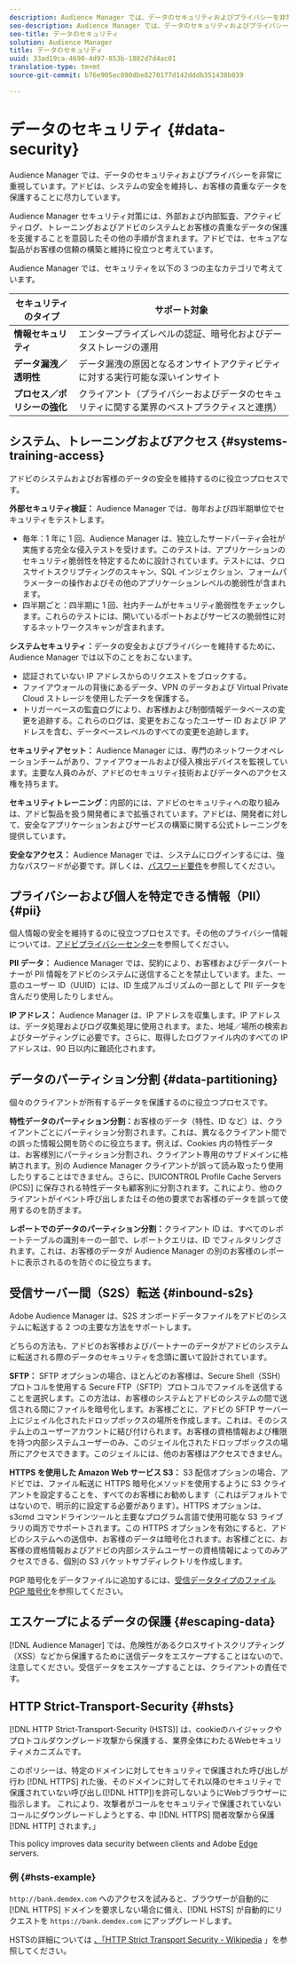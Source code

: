 ```yaml
---
description: Audience Manager では、データのセキュリティおよびプライバシーを非常に重視しています。アドビは、システムの安全を維持し、お客様の貴重なデータを保護することに尽力しています。
seo-description: Audience Manager では、データのセキュリティおよびプライバシーを非常に重視しています。アドビは、システムの安全を維持し、お客様の貴重なデータを保護することに尽力しています。
seo-title: データのセキュリティ
solution: Audience Manager
title: データのセキュリティ
uuid: 33ad19ca-4690-4d97-853b-1882d7d4ac01
translation-type: tm+mt
source-git-commit: b76e905ec890dbe8270177d142dddb351438b039

---
```



# データのセキュリティ {#data-security}

Audience Manager では、データのセキュリティおよびプライバシーを非常に重視しています。アドビは、システムの安全を維持し、お客様の貴重なデータを保護することに尽力しています。

Audience Manager セキュリティ対策には、外部および内部監査、アクティビティログ、トレーニングおよびアドビのシステムとお客様の貴重なデータの保護を支援することを意図したその他の手順が含まれます。アドビでは、セキュアな製品がお客様の信頼の構築と維持に役立つと考えています。

Audience Manager では、セキュリティを以下の 3 つの主なカテゴリで考えています。

| セキュリティのタイプ | サポート対象 |
|---|---|
| **情報セキュリティ** | エンタープライズレベルの認証、暗号化およびデータストレージの運用 |
| **データ漏洩／透明性** | データ漏洩の原因となるオンサイトアクティビティに対する実行可能な深いインサイト |
| **プロセス／ポリシーの強化** | クライアント（プライバシーおよびデータのセキュリティに関する業界のベストプラクティスと連携） |

## システム、トレーニングおよびアクセス {#systems-training-access}

アドビのシステムおよびお客様のデータの安全を維持するのに役立つプロセスです。

**外部セキュリティ検証：** Audience Manager では、毎年および四半期単位でセキュリティをテストします。

* 毎年：1 年に 1 回、Audience Manager は、独立したサードパーティ会社が実施する完全な侵入テストを受けます。このテストは、アプリケーションのセキュリティ脆弱性を特定するために設計されています。テストには、クロスサイトスクリプティングのスキャン、SQL インジェクション、フォームパラメーターの操作およびその他のアプリケーションレベルの脆弱性が含まれます。
* 四半期ごと：四半期に 1 回、社内チームがセキュリティ脆弱性をチェックします。これらのテストには、開いているポートおよびサービスの脆弱性に対するネットワークスキャンが含まれます。

**システムセキュリティ：**&#x200B;データの安全およびプライバシーを維持するために、Audience Manager では以下のことをおこないます。

* 認証されていない IP アドレスからのリクエストをブロックする。
* ファイアウォールの背後にあるデータ、VPN のデータおよび Virtual Private Cloud ストレージを使用したデータを保護する。
* トリガーベースの監査ログにより、お客様および制御情報データベースの変更を追跡する。これらのログは、変更をおこなったユーザー ID および IP アドレスを含む、データベースレベルのすべての変更を追跡します。

**セキュリティアセット：** Audience Manager には、専門のネットワークオペレーションチームがあり、ファイアウォールおよび侵入検出デバイスを監視しています。主要な人員のみが、アドビのセキュリティ技術およびデータへのアクセス権を持ちます。

**セキュリティトレーニング：**&#x200B;内部的には、アドビのセキュリティへの取り組みは、アドビ製品を扱う開発者にまで拡張されています。アドビは、開発者に対して、安全なアプリケーションおよびサービスの構築に関する公式トレーニングを提供しています。

**安全なアクセス：** Audience Manager では、システムにログインするには、強力なパスワードが必要です。詳しくは、[パスワード要件](../../reference/password-requirements.md)を参照してください。

## プライバシーおよび個人を特定できる情報（PII）{#pii}

個人情報の安全を維持するのに役立つプロセスです。その他のプライバシー情報については、[アドビプライバシーセンター](https://www.adobe.com/privacy/advertising-services.html)を参照してください。

**PII データ：** Audience Manager では、契約により、お客様およびデータパートナーが PII 情報をアドビのシステムに送信することを禁止しています。また、一意のユーザー ID（UUID）には、ID 生成アルゴリズムの一部として PII データを含んだり使用したりしません。

**IP アドレス：** Audience Manager は、IP アドレスを収集します。IP アドレスは、データ処理およびログ収集処理に使用されます。また、地域／場所の検索およびターゲティングに必要です。さらに、取得したログファイル内のすべての IP アドレスは、90 日以内に難読化されます。

## データのパーティション分割 {#data-partitioning}

個々のクライアントが所有するデータを保護するのに役立つプロセスです。

**特性データのパーティション分割：**&#x200B;お客様のデータ（特性、ID など）は、クライアントごとにパーティション分割されます。これは、異なるクライアント間での誤った情報公開を防ぐのに役立ちます。例えば、Cookies 内の特性データは、お客様別にパーティション分割され、クライアント専用のサブドメインに格納されます。別の Audience Manager クライアントが誤って読み取ったり使用したりすることはできません。さらに、[!UICONTROL Profile Cache Servers (PCS)] に保存される特性データも顧客別に分割されます。これにより、他のクライアントがイベント呼び出しまたはその他の要求でお客様のデータを誤って使用するのを防ぎます。

**レポートでのデータのパーティション分割：**&#x200B;クライアント ID は、すべてのレポートテーブルの識別キーの一部で、レポートクエリは、ID でフィルタリングされます。これは、お客様のデータが Audience Manager の別のお客様のレポートに表示されるのを防ぐのに役立ちます。

## 受信サーバー間（S2S）転送 {#inbound-s2s}

Adobe Audience Manager は、S2S オンボードデータファイルをアドビのシステムに転送する 2 つの主要な方法をサポートします。

どちらの方法も、アドビのお客様およびパートナーのデータがアドビのシステムに転送される際のデータのセキュリティを念頭に置いて設計されています。

**SFTP：** SFTP オプションの場合、ほとんどのお客様は、Secure Shell（SSH）プロトコルを使用する Secure FTP（SFTP）プロトコルでファイルを送信することを選択します。この方法は、お客様のシステムとアドビのシステムの間で送信される間にファイルを暗号化します。お客様ごとに、アドビの SFTP サーバー上にジェイル化されたドロップボックスの場所を作成します。これは、そのシステム上のユーザーアカウントに結び付けられます。お客様の資格情報および権限を持つ内部システムユーザーのみ、このジェイル化されたドロップボックスの場所にアクセスできます。このジェイルには、他のお客様はアクセスできません。

**HTTPS を使用した Amazon Web サービス S3：** S3 配信オプションの場合、アドビでは、ファイル転送に HTTPS 暗号化メソッドを使用するように S3 クライアントを設定することを、すべてのお客様にお勧めします（これはデフォルトではないので、明示的に設定する必要があります）。HTTPS オプションは、s3cmd コマンドラインツールと主要なプログラム言語で使用可能な S3 ライブラリの両方でサポートされます。この HTTPS オプションを有効にすると、アドビのシステムへの送信中、お客様のデータは暗号化されます。お客様ごとに、お客様の資格情報およびアドビの内部システムユーザーの資格情報によってのみアクセスできる、個別の S3 バケットサブディレクトリを作成します。

PGP 暗号化をデータファイルに追加するには、[受信データタイプのファイル PGP 暗号化](../../integration/sending-audience-data/batch-data-transfer-explained/inbound-file-encryption.md)を参照してください。

## エスケープによるデータの保護 {#escaping-data}

[!DNL Audience Manager] では、危険性があるクロスサイトスクリプティング（XSS）などから保護するために送信データをエスケープすることはないので、注意してください。受信データをエスケープすることは、クライアントの責任です。

## HTTP Strict-Transport-Security {#hsts}

[!DNL HTTP Strict-Transport-Security (HSTS)] は、cookieのハイジャックやプロトコルダウングレード攻撃から保護する、業界全体にわたるWebセキュリティメカニズムです。

このポリシーは、特定のドメインに対してセキュリティで保護された呼び出しが行わ [!DNL HTTPS] れた後、そのドメインに対してそれ以降のセキュリティで保護されていない呼び出し([!DNL HTTP])を許可しないようにWebブラウザーに指示します。 これにより、攻撃者がコールをセキュリティで保護されていないコールにダウングレードしようとする、中 [!DNL HTTPS] 間者攻撃から保護 [!DNL HTTP] されます。」

This policy improves data security between clients and Adobe [Edge](../../reference/system-components/components-edge.md) servers.

### 例 {#hsts-example}

`http://bank.demdex.com` へのアクセスを試みると、ブラウザーが自動的に [!DNL HTTPS] ドメインを要求しない場合に備え、[!DNL HSTS] が自動的にリクエストを `https://bank.demdex.com` にアップグレードします。

HSTSの詳細については [、「HTTP Strict Transport Security - Wikipedia](https://en.wikipedia.org/wiki/HTTP_Strict_Transport_Security) 」を参照してください。
